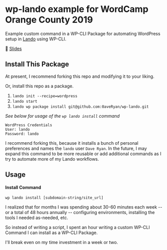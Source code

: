 # wp-lando example for WordCamp Orange County 2019

Example custom command in a WP-CLI Package for automating WordPress setup in [Lando](https://github.com/lando/lando) using WP-CLI.

:link: [Slides](https://github.com/0aveRyan/wp-lando/blob/master/take-command-with-custom-wp-cli-commands.pdf)

## Install This Package

At present, I recommend forking this repo and modifying it to your liking.

Or, install this repo as a package.

1. `lando init --recipe=wordpress`
2. `lando start`
3. `lando wp package install git@github.com:0aveRyan/wp-lando.git`

_See below for usage of the `wp lando install` command_

```
WordPress Credentials
User: lando
Password: lando
```

I recommend forking this, because it installs a bunch of personal preferences and names the `lando` user `Dave Ryan`. In the future, I may expand this command to be more reusable or add additional commands as I try to automate more of my Lando workflows.

## Usage

#### Install Command

`wp lando install [subdomain-string/site_url]`

I realized that for months I was spending about 30-60 minutes each week -- or a total of 48 hours annually -- configuring environments, installing the tools I needed as-needed, etc.

So instead of writing a script, I spent an hour writing a custom WP-CLI Command I can install as a WP-CLI Package.

I'll break even on my time investment in a week or two.
